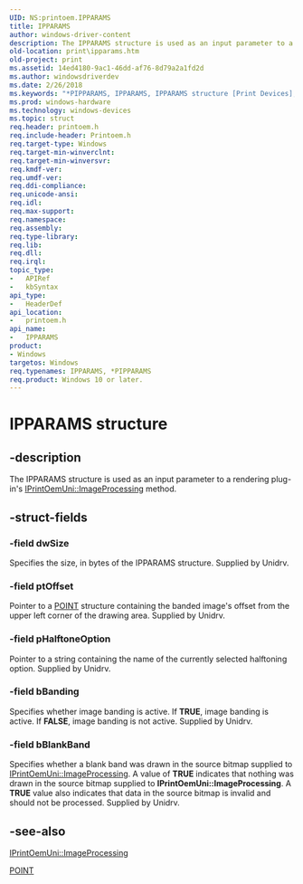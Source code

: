 ```yaml
---
UID: NS:printoem.IPPARAMS
title: IPPARAMS
author: windows-driver-content
description: The IPPARAMS structure is used as an input parameter to a rendering plug-in's IPrintOemUni::ImageProcessing method.
old-location: print\ipparams.htm
old-project: print
ms.assetid: 14ed4180-9ac1-46dd-af76-8d79a2a1fd2d
ms.author: windowsdriverdev
ms.date: 2/26/2018
ms.keywords: "*PIPPARAMS, IPPARAMS, IPPARAMS structure [Print Devices], PIPPARAMS, PIPPARAMS structure pointer [Print Devices], print.ipparams, print_unidrv-pscript_rendering_a002bc49-f3de-4147-bb33-8766672c8d0c.xml, printoem/IPPARAMS, printoem/PIPPARAMS"
ms.prod: windows-hardware
ms.technology: windows-devices
ms.topic: struct
req.header: printoem.h
req.include-header: Printoem.h
req.target-type: Windows
req.target-min-winverclnt: 
req.target-min-winversvr: 
req.kmdf-ver: 
req.umdf-ver: 
req.ddi-compliance: 
req.unicode-ansi: 
req.idl: 
req.max-support: 
req.namespace: 
req.assembly: 
req.type-library: 
req.lib: 
req.dll: 
req.irql: 
topic_type:
-	APIRef
-	kbSyntax
api_type:
-	HeaderDef
api_location:
-	printoem.h
api_name:
-	IPPARAMS
product:
- Windows
targetos: Windows
req.typenames: IPPARAMS, *PIPPARAMS
req.product: Windows 10 or later.
---
```


# IPPARAMS structure


## -description


The IPPARAMS structure is used as an input parameter to a rendering plug-in's <a href="https://msdn.microsoft.com/library/windows/hardware/ff554261">IPrintOemUni::ImageProcessing</a> method.


## -struct-fields




### -field dwSize

Specifies the size, in bytes of the IPPARAMS structure. Supplied by Unidrv.


### -field ptOffset

Pointer to a <a href="https://msdn.microsoft.com/library/windows/hardware/ff569161">POINT</a> structure containing the banded image's offset from the upper left corner of the drawing area. Supplied by Unidrv.


### -field pHalftoneOption

Pointer to a string containing the name of the currently selected halftoning option. Supplied by Unidrv.


### -field bBanding

Specifies whether image banding is active. If <b>TRUE</b>, image banding is active. If <b>FALSE</b>, image banding is not active. Supplied by Unidrv.


### -field bBlankBand

Specifies whether a blank band was drawn in the source bitmap supplied to <a href="https://msdn.microsoft.com/library/windows/hardware/ff554261">IPrintOemUni::ImageProcessing</a>. A value of <b>TRUE</b> indicates that nothing was drawn in the source bitmap supplied to <b>IPrintOemUni::ImageProcessing</b>. A <b>TRUE</b> value also indicates that data in the source bitmap is invalid and should not be processed. Supplied by Unidrv.


## -see-also




<a href="https://msdn.microsoft.com/library/windows/hardware/ff554261">IPrintOemUni::ImageProcessing</a>



<a href="https://msdn.microsoft.com/library/windows/hardware/ff569161">POINT</a>
 

 

